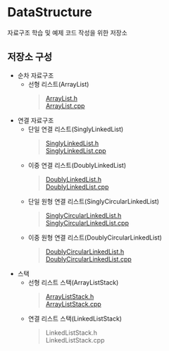 # DataStructure
자료구조 학습 및 예제 코드 작성을 위한 저장소

## 저장소 구성
* 순차 자료구조
  * 선형 리스트(ArrayList)
    > [ArrayList.h](https://github.com/NadanKim/DataStructure/blob/master/ArrayList/ArrayList.h)  
    > [ArrayList.cpp](https://github.com/NadanKim/DataStructure/blob/master/ArrayList/ArrayList.cpp)  
* 연결 자료구조
  * 단일 연결 리스트(SinglyLinkedList)
    > [SinglyLinkedList.h](https://github.com/NadanKim/DataStructure/blob/master/LinkedList/SinglyLinkedList.h)  
    > [SinglyLinkedList.cpp](https://github.com/NadanKim/DataStructure/blob/master/LinkedList/SinglyLinkedList.cpp)  
  * 이중 연결 리스트(DoublyLinkedList)
    > [DoublyLinkedList.h](https://github.com/NadanKim/DataStructure/blob/master/LinkedList/DoublyLinkedList.h)   
    > [DoublyLinkedList.cpp](https://github.com/NadanKim/DataStructure/blob/master/LinkedList/DoublyLinkedList.cpp)   
  * 단일 원형 연결 리스트(SinglyCircularLinkedList)
    > [SinglyCircularLinkedList.h](https://github.com/NadanKim/DataStructure/blob/master/LinkedList/SinglyCircularLinkedList.h)   
    > [SinglyCircularLinkedList.cpp](https://github.com/NadanKim/DataStructure/blob/master/LinkedList/SinglyCircularLinkedList.cpp)   
  * 이중 원형 연결 리스트(DoublyCircularLinkedList)
    > [DoublyCircularLinkedList.h](https://github.com/NadanKim/DataStructure/blob/master/LinkedList/DoublyCircularLinkedList.h)   
    > [DoublyCircularLinkedList.cpp](https://github.com/NadanKim/DataStructure/blob/master/LinkedList/DoublyCircularLinkedList.cpp)   
* 스택
  * 선형 리스트 스택(ArrayListStack)
    > [ArrayListStack.h](https://github.com/NadanKim/DataStructure/blob/master/Stack/ArrayListStack.h)   
    > [ArrayListStack.cpp](https://github.com/NadanKim/DataStructure/blob/master/Stack/ArrayListStack.cpp)   
  * 연결 리스트 스택(LinkedListStack)
    > LinkedListStack.h   
    > LinkedListStack.cpp   

